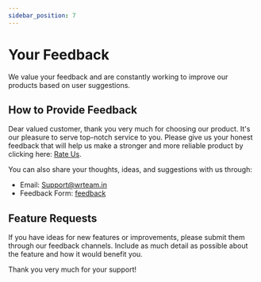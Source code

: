 ```yaml
---
sidebar_position: 7
---
```


# Your Feedback

We value your feedback and are constantly working to improve our products based on user suggestions.

## How to Provide Feedback

Dear valued customer, thank you very much for choosing our product. It's our pleasure to serve top-notch service to you. Please give us your honest feedback that will help us make a stronger and more reliable product by clicking here: [Rate Us](https://codecanyon.net/item/news-flutter-news-full-app/reviews/32062835).

You can also share your thoughts, ideas, and suggestions with us through:

- Email: Support@wrteam.in
- Feedback Form: [feedback](https://wrteam.in)

## Feature Requests

If you have ideas for new features or improvements, please submit them through our feedback channels. Include as much detail as possible about the feature and how it would benefit you.

Thank you very much for your support!
